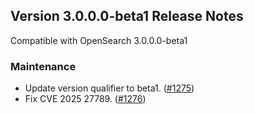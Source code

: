 ## Version 3.0.0.0-beta1 Release Notes

Compatible with OpenSearch 3.0.0.0-beta1

### Maintenance
* Update version qualifier to beta1. ([#1275](https://github.com/opensearch-project/alerting-dashboards-plugin/pull/1275))
* Fix CVE 2025 27789. ([#1276](https://github.com/opensearch-project/security-analytics-dashboards-plugin/pull/1276))
